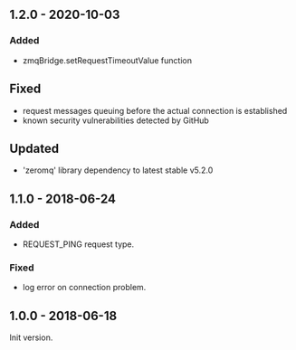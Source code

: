 ## 1.2.0 - 2020-10-03

### Added

- zmqBridge.setRequestTimeoutValue function

## Fixed

- request messages queuing before the actual connection is established
- known security vulnerabilities detected by GitHub

## Updated

- 'zeromq' library dependency to latest stable v5.2.0

## 1.1.0 - 2018-06-24

### Added

- REQUEST_PING request type.

### Fixed

- log error on connection problem.

## 1.0.0 - 2018-06-18

Init version.
